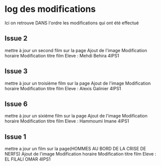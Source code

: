 # log des modifications 
Ici on retrouve DANS l'ordre les modifications qui ont été effectué
## Issue 2 
mettre à jour un second film sur la page
Ajout de l'image
Modification horaire 
Modification titre film
Eleve : Mehdi Behira 4IPS1
## Issue 3
mettre à jour un troisième film sur la page
Ajout de l'image
Modification horaire 
Modification titre film
Eleve : Alexis Galinier 4IPS1
## Issue 6
mettre à jour un sixiéme film sur la page
Ajout de l'image
Modification horaire 
Modification titre film
Eleve : Hammoumi Imane 4IPS1

## Issue 1
mettre a jour un film sur la page(HOMMES AU BORD DE LA CRISE DE NERFS)
Ajout de l'image
Modification horaire 
Modification titre film
Eleve : EL FILALI OMAR 4IPS1